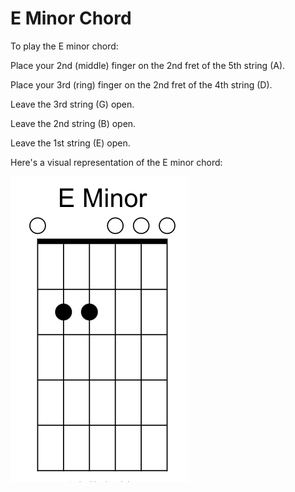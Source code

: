 # E Minor Chord

To play the E minor chord:

Place your 2nd (middle) finger on the 2nd fret of the 5th string (A).

Place your 3rd (ring) finger on the 2nd fret of the 4th string (D).

Leave the 3rd string (G) open.

Leave the 2nd string (B) open.

Leave the 1st string (E) open.

Here's a visual representation of the E minor chord:

![E Minor Chord](https://github.com/Gson44/guitarLessonReadmen/blob/main/EMinor.png?raw=true)
